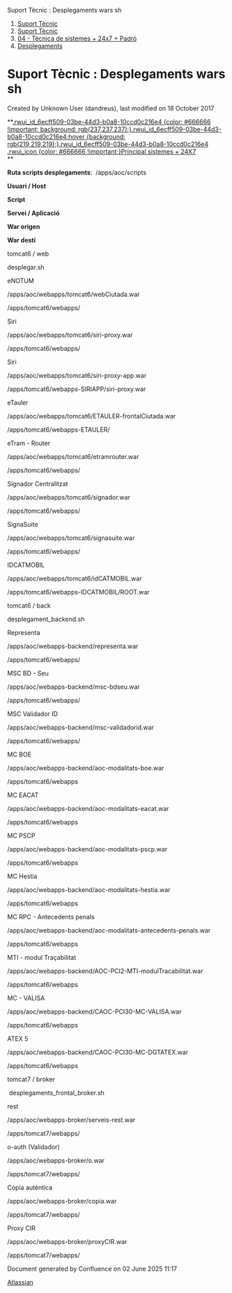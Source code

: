 Suport Tècnic : Desplegaments wars sh  

1.  [Suport Tècnic](index.md)
2.  [Suport Tècnic](13893782.md)
3.  [04 - Tècnica de sistemes + 24x7 + Padró](26313202.md)
4.  [Desplegaments](Desplegaments_26313538.md)

Suport Tècnic : Desplegaments wars sh
=====================================

Created by Unknown User (dandreus), last modified on 18 October 2017

**[.rwui\_id\_6ecff509-03be-44d3-b0a8-10ccd0c216e4 {color: #666666 !important; background: rgb(237,237,237);}.rwui\_id\_6ecff509-03be-44d3-b0a8-10ccd0c216e4:hover {background: rgb(219,219,219);}.rwui\_id\_6ecff509-03be-44d3-b0a8-10ccd0c216e4 .rwui\_icon {color: #666666 !important;}Principal sistemes + 24X7](https://steps.everis.com/confluence/pages/viewpage.action?pageId=1052705017 "Principal sistemes + 24X7")  
**

**Ruta scripts desplegaments**:  /apps/aoc/scripts 

    

**Usuari / Host**

**Script**

**Servei / Aplicació**

**War origen**

**War destí**

tomcat6 / web

desplegar.sh

eNOTUM

/apps/aoc/webapps/tomcat6/webCiutada.war

/apps/tomcat6/webapps/

Siri

/apps/aoc/webapps/tomcat6/siri-proxy.war 

/apps/tomcat6/webapps/

Siri

/apps/aoc/webapps/tomcat6/siri-proxy-app.war 

/apps/tomcat6/webapps-SIRIAPP/siri-proxy.war

eTauler

/apps/aoc/webapps/tomcat6/ETAULER-frontalCiutada.war

/apps/tomcat6/webapps-ETAULER/

eTram - Router

/apps/aoc/webapps/tomcat6/etramrouter.war

/apps/tomcat6/webapps/

Signador Centralitzat

/apps/aoc/webapps/tomcat6/signador.war

/apps/tomcat6/webapps/

SignaSuite

/apps/aoc/webapps/tomcat6/signasuite.war

/apps/tomcat6/webapps/

IDCATMOBIL

/apps/aoc/webapps/tomcat6/idCATMOBIL.war

/apps/tomcat6/webapps-IDCATMOBIL/ROOT.war

tomcat6 / back

desplegament\_backend.sh

Representa

/apps/aoc/webapps-backend/representa.war

/apps/tomcat6/webapps/

MSC BD - Seu

/apps/aoc/webapps-backend/msc-bdseu.war

/apps/tomcat6/webapps/

MSC Validador ID

/apps/aoc/webapps-backend/msc-validadorid.war 

/apps/tomcat6/webapps/

MC BOE

/apps/aoc/webapps-backend/aoc-modalitats-boe.war

/apps/tomcat6/webapps

MC EACAT

/apps/aoc/webapps-backend/aoc-modalitats-eacat.war

/apps/tomcat6/webapps

MC PSCP

/apps/aoc/webapps-backend/aoc-modalitats-pscp.war

/apps/tomcat6/webapps

MC Hestia

/apps/aoc/webapps-backend/aoc-modalitats-hestia.war

/apps/tomcat6/webapps

MC RPC - Antecedents penals

/apps/aoc/webapps-backend/aoc-modalitats-antecedents-penals.war

/apps/tomcat6/webapps

MTI - modul Traçabilitat

/apps/aoc/webapps-backend/AOC-PCI2-MTI-modulTracabilitat.war

/apps/tomcat6/webapps

MC - VALISA

/apps/aoc/webapps-backend/CAOC-PCI30-MC-VALISA.war

/apps/tomcat6/webapps

ATEX 5

/apps/aoc/webapps-backend/CAOC-PCI30-MC-DGTATEX.war

/apps/tomcat6/webapps

tomcat7 / broker

 desplegaments\_frontal\_broker.sh

rest

/apps/aoc/webapps-broker/serveis-rest.war

/apps/tomcat7/webapps/

o-auth (Validador)

/apps/aoc/webapps-broker/o.war

/apps/tomcat7/webapps/

Còpia autèntica

/apps/aoc/webapps-broker/copia.war

/apps/tomcat7/webapps/

Proxy CIR

/apps/aoc/webapps-broker/proxyCIR.war

/apps/tomcat7/webapps/

Document generated by Confluence on 02 June 2025 11:17

[Atlassian](http://www.atlassian.com/)